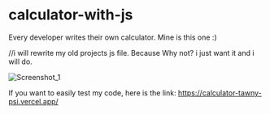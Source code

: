 # calculator-with-js

Every developer writes their own calculator. Mine is this one :)

//i will rewrite my old projects js file. Because Why not? i just want it and i will do.

![Screenshot_1](https://user-images.githubusercontent.com/42185275/211443332-cd94bc54-295b-4364-b75a-f1ea1a0673c5.jpg)

If you want to easily test my code, here is the link: https://calculator-tawny-psi.vercel.app/
